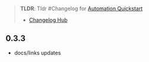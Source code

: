 > **TLDR**: Tldr #Changelog for [Automation Quickstart](/quickstart/automation)
> -  [Changelog Hub](/changelog)

## 0.3.3

- docs/links updates
